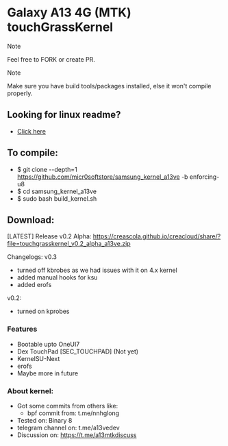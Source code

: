 # Galaxy A13 4G (MTK) touchGrassKernel

> [!NOTE]
> Feel free to FORK or create PR.

> [!NOTE]
> Make sure you have build tools/packages installed, else it won't compile properly.

## Looking for linux readme?
- [Click here](https://github.com/micr0softstore/samsung_kernel_a13ve/blob/enforcing-u8/README)

## To compile:
- $ git clone --depth=1 https://github.com/micr0softstore/samsung_kernel_a13ve -b enforcing-u8
- $ cd samsung_kernel_a13ve
- $ sudo bash build_kernel.sh

## Download:
[LATEST] Release v0.2 Alpha:
https://creascola.github.io/creacloud/share/?file=touchgrasskernel_v0.2_alpha_a13ve.zip

Changelogs:
v0.3
- turned off kbrobes as we had issues with it on 4.x kernel
- added manual hooks for ksu
- added erofs
  
v0.2:
- turned on kprobes

### Features
- Bootable upto OneUI7
- Dex TouchPad [SEC_TOUCHPAD] (Not yet)
- KernelSU-Next
- erofs
- Maybe more in future

### About kernel:
- Got some commits from others like:
  - bpf commit from: t.me/nnhglong
- Tested on: Binary 8
- telegram channel on: t.me/a13vedev
- Discussion on: https://t.me/a13mtkdiscuss
